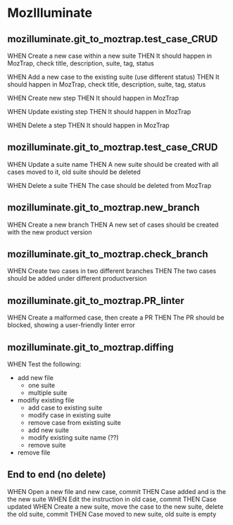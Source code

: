 # MozIlluminate 

## mozilluminate.git_to_moztrap.test_case_CRUD
WHEN Create a new case within a new suite
THEN It should happen in MozTrap, check title, description, suite, tag, status

WHEN Add a new case to the existing suite (use different status)
THEN It should happen in MozTrap, check title, description, suite, tag, status

WHEN Create new step 
THEN It should happen in MozTrap

WHEN Update existing step 
THEN It should happen in MozTrap

WHEN Delete a step
THEN It should happen in MozTrap

## mozilluminate.git_to_moztrap.test_case_CRUD
WHEN Update a suite name 
THEN A new suite should be created with all cases moved to it, old suite should be deleted

WHEN Delete a suite
THEN The case should be deleted from MozTrap

## mozilluminate.git_to_moztrap.new_branch
WHEN Create a new branch
THEN A new set of cases should be created with the new product version

## mozilluminate.git_to_moztrap.check_branch
WHEN Create two cases in two different branches
THEN The two cases should be added under different productversion

## mozilluminate.git_to_moztrap.PR_linter
WHEN Create a malformed case, then create a PR
THEN The PR should be blocked, showing a user-friendly linter error

## mozilluminate.git_to_moztrap.diffing
WHEN Test the following:
* add new file
  * one suite
  * multiple suite
* modifiy existing file
  * add case to existing suite
  * modify case in existing suite
  * remove case from existing suite
  * add new suite 
  * modify existing suite name (??)
  * remove suite
* remove file

## End to end (no delete)
WHEN Open a new file and new case, commit
THEN Case added and is the the new suite
WHEN Edit the instruction in old case, commit 
THEN Case updated
WHEN Create a new suite, move the case to the new suite, delete the old suite, commit
THEN Case moved to new suite, old suite is empty
